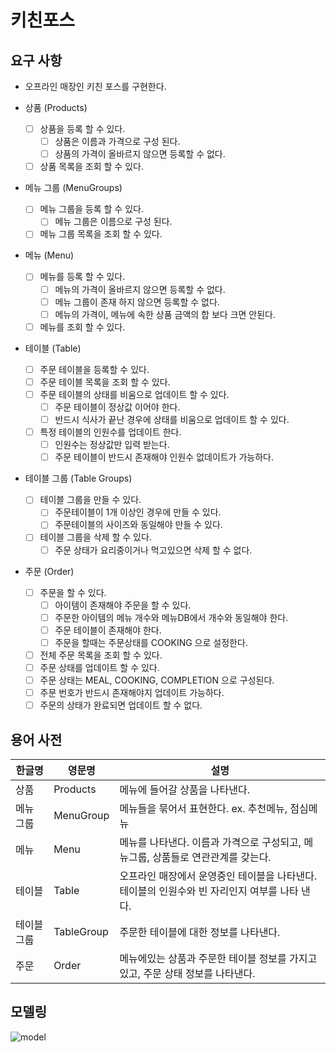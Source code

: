 # 키친포스

## 요구 사항
- 오프라인 매장인 키친 포스를 구현한다.

- 상품 (Products)
    - [ ] 상품을 등록 할 수 있다.
        - [ ] 상품은 이름과 가격으로 구성 된다.
        - [ ] 상품의 가격이 올바르지 않으면 등록할 수 없다.
    - [ ] 상품 목록을 조회 할 수 있다.

- 메뉴 그룹 (MenuGroups)
    - [ ] 메뉴 그룹을 등록 할 수 있다.
        - [ ] 메뉴 그룹은 이름으로 구성 된다.  
    - [ ] 메뉴 그룹 목록을 조회 할 수 있다.
         
- 메뉴 (Menu)
    - [ ] 메뉴를 등록 할 수 있다.
        - [ ] 메뉴의 가격이 올바르지 않으면 등록할 수 없다.
        - [ ] 메뉴 그룹이 존재 하지 않으면 등록할 수 없다. 
        - [ ] 메뉴의 가격이, 메뉴에 속한 상품 금액의 합 보다 크면 안된다. 
    - [ ] 메뉴를 조회 할 수 있다.
      
- 테이블 (Table)
    - [ ] 주문 테이블을 등록할 수 있다.
    - [ ] 주문 테이블 목록을 조회 할 수 있다.
    - [ ] 주문 테이블의 상태를 비움으로 업데이트 할 수 있다. 
        - [ ] 주문 테이블이 정상값 이어야 한다. 
        - [ ] 반드시 식사가 끝난 경우에 상태를 비움으로 업데이트 할 수 있다.
    - [ ] 특정 테이블의 인원수를 업데이트 한다.
        - [ ] 인원수는 정상값만 입력 받는다.
        - [ ] 주문 테이블이 반드시 존재해야 인원수 없데이트가 가능하다.
        
- 테이블 그룹 (Table Groups)
    - [ ] 테이블 그룹을 만들 수 있다.
        - [ ] 주문테이블이 1개 이상인 경우에 만들 수 있다.
        - [ ] 주문테이블의 사이즈와 동일해야 만들 수 있다.
    - [ ] 테이블 그룹을 삭제 할 수 있다.
        - [ ] 주문 상태가 요리중이거나 먹고있으면 삭제 할 수 없다. 

- 주문 (Order)
    - [ ] 주문을 할 수 있다.
        - [ ] 아이템이 존재해야 주문을 할 수 있다.
        - [ ] 주문한 아이템의 메뉴 개수와 메뉴DB에서 개수와 동일해야 한다.
        - [ ] 주문 테이블이 존재해야 한다.
        - [ ] 주문을 할때는 주문상태를 COOKING 으로 설정한다.  
    - [ ] 전체 주문 목록을 조회 할 수 있다.
    - [ ] 주문 상태를 업데이트 할 수 있다.
    - [ ] 주문 상태는 MEAL, COOKING, COMPLETION 으로 구성된다. 
    - [ ] 주문 번호가 반드시 존재해야지 업데이트 가능하다.
    - [ ] 주문의 상태가 완료되면 업데이트 할 수 없다.

## 용어 사전

| 한글명 | 영문명 | 설명 |
| --- | --- | --- |
| 상품 | Products | 메뉴에 들어갈 상품을 나타낸다. | 
| 메뉴 그룹 | MenuGroup | 메뉴들을 묶어서 표현한다. ex. 추천메뉴, 점심메뉴  | 
| 메뉴 | Menu | 메뉴를 나타낸다. 이름과 가격으로 구성되고, 메뉴그룹, 상품들로 연관관계를 갖는다. | 
| 테이블 | Table | 오프라인 매장에서 운영중인 테이블을 나타낸다. 테이블의 인원수와 빈 자리인지 여부를 나타 낸다. | 
| 테이블 그룹 | TableGroup | 주문한 테이블에 대한 정보를 나타낸다. | 
| 주문 | Order | 메뉴에있는 상품과 주문한 테이블 정보를 가지고 있고, 주문 상태 정보를 나타낸다. | 

## 모델링
![model](https://user-images.githubusercontent.com/28615416/74082848-761ca400-4aa1-11ea-809f-2dcbf016bbd7.png)